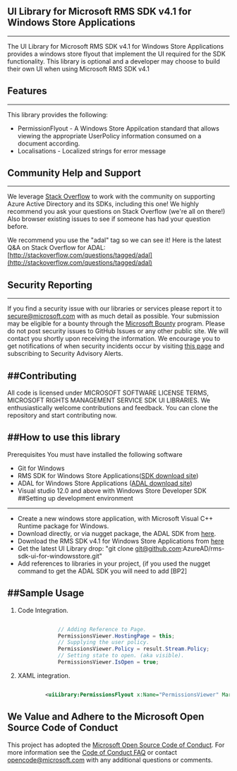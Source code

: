 ## UI Library for Microsoft RMS SDK v4.1 for Windows Store Applications ##
----------

The UI Library for Microsoft RMS SDK v4.1 for Windows Store Applications provides a windows store flyout that implement the UI required for the SDK functionality. This library is optional and a developer may choose to build their own UI when using Microsoft RMS SDK v4.1
## Features
----------
This library provides the following:
 - PermissionFlyout - A Windows Store Appilcation standard that allows viewing the appropriate UserPolicy information consumed on a document according.
 - Localisations - Localized strings for error message

## Community Help and Support
----------
We leverage [Stack Overflow](http://stackoverflow.com/) to work with the community on supporting Azure Active Directory and its SDKs, including this one! We highly recommend you ask your questions on Stack Overflow (we're all on there!) Also browser existing issues to see if someone has had your question before. 

We recommend you use the "adal" tag so we can see it! Here is the latest Q&A on Stack Overflow for ADAL: [http://stackoverflow.com/questions/tagged/adal](http://stackoverflow.com/questions/tagged/adal)

## Security Reporting
----------
If you find a security issue with our libraries or services please report it to [secure@microsoft.com](mailto:secure@microsoft.com) with as much detail as possible. Your submission may be eligible for a bounty through the [Microsoft Bounty](http://aka.ms/bugbounty) program. Please do not post security issues to GitHub Issues or any other public site. We will contact you shortly upon receiving the information. We encourage you to get notifications of when security incidents occur by visiting [this page](https://technet.microsoft.com/en-us/security/dd252948) and subscribing to Security Advisory Alerts.

##Contributing
----------
All code is licensed under MICROSOFT SOFTWARE LICENSE TERMS, MICROSOFT RIGHTS MANAGEMENT SERVICE SDK UI LIBRARIES. We enthusiastically welcome contributions and feedback. You can clone the repository and start contributing now.

##How to use this library
----------
Prerequisites 
 You must have installed the following software 
 - Git for Windows 
 - RMS SDK for Windows Store Applications([SDK download site](http://go.microsoft.com/fwlink/?LinkId=526163)) 
 - ADAL for Windows Store Applications ([ADAL download site](https://www.nuget.org/packages/Microsoft.IdentityModel.Clients.ActiveDirectory)) 
 - Visual studio 12.0 and above with Windows Store Developer SDK 
##Setting up development environment
----------
 - Create a new windows store application, with Microsoft Visual C++ Runtime package for Windows. 
 - Download directly, or via nugget package, the ADAL SDK from [here](https://www.nuget.org/packages/Microsoft.IdentityModel.Clients.ActiveDirectory).
 - Download the RMS SDK v4.1 for Windows Store Applications from [here](http://go.microsoft.com/fwlink/?LinkId=526163)
 - Get the latest UI Library drop: "git clone git@github.com:AzureAD/rms-sdk-ui-for-windowsstore.git"
 - Add references to libraries in your project, (if you used the nugget command to get the ADAL SDK you will need to add [BP2] 

##Sample Usage
----------

 1. Code Integration.
```csharp

				// Adding Reference to Page.
                PermissionsViewer.HostingPage = this;
				// Supplying the user policy.
                PermissionsViewer.Policy = result.Stream.Policy;
                // Setting state to open. (aka visible).
                PermissionsViewer.IsOpen = true;
 ```
 2. XAML integration.
 ```XML
 
	         <uiLibrary:PermissionsFlyout x:Name="PermissionsViewer" Margin="0,0,0,-10" Padding="0" HorizontalAlignment="Left" VerticalContentAlignment="Top" IsAutoDismissEnabled="False"/>
 ```
 
## We Value and Adhere to the Microsoft Open Source Code of Conduct

This project has adopted the [Microsoft Open Source Code of Conduct](https://opensource.microsoft.com/codeofconduct/). For more information see the [Code of Conduct FAQ](https://opensource.microsoft.com/codeofconduct/faq/) or contact [opencode@microsoft.com](mailto:opencode@microsoft.com) with any additional questions or comments.
